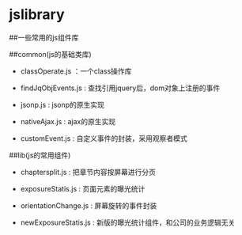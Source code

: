 jslibrary
=========

##一些常用的js组件库

##common(js的基础类库)

* classOperate.js  ：一个class操作库

* findJqObjEvents.js : 查找引用jquery后，dom对象上注册的事件

* jsonp.js : jsonp的原生实现

* nativeAjax.js : ajax的原生实现

* customEvent.js : 自定义事件的封装，采用观察者模式


##lib(js的常用组件)

* chaptersplit.js : 把章节内容按屏幕进行分页

* exposureStatis.js : 页面元素的曝光统计

* orientationChange.js : 屏幕旋转的事件封装

* newExposureStatis.js : 新版的曝光统计组件，和公司的业务逻辑无关


